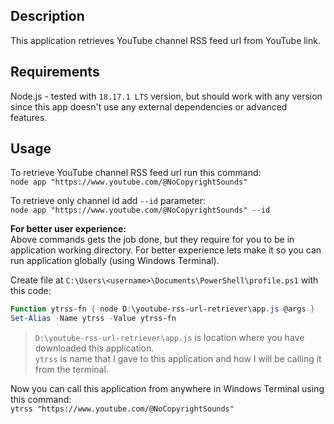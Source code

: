 ## Description

This application retrieves YouTube channel RSS feed url from YouTube link.

## Requirements

Node.js - tested with `18.17.1 LTS` version, but should work with any version since this app doesn't use any external dependencies or advanced features.

## Usage

To retrieve YouTube channel RSS feed url run this command:  
`node app "https://www.youtube.com/@NoCopyrightSounds"`

To retrieve only channel id add `--id` parameter:  
`node app "https://www.youtube.com/@NoCopyrightSounds" --id`

**For better user experience:**  
Above commands gets the job done, but they require for you to be in application working directory. For better experience lets make it so you can run application globally (using Windows Terminal).

Create file at `C:\Users\<username>\Documents\PowerShell\profile.ps1` with this code:
```powershell
Function ytrss-fn { node D:\youtube-rss-url-retriever\app.js @args }
Set-Alias -Name ytrss -Value ytrss-fn
```
>`D:\youtube-rss-url-retriever\app.js` is location where you have downloaded this application.  
`ytrss` is name that I gave to this application and how I will be calling it from the terminal.

Now you can call this application from anywhere in Windows Terminal using this command:   
`ytrss "https://www.youtube.com/@NoCopyrightSounds"`